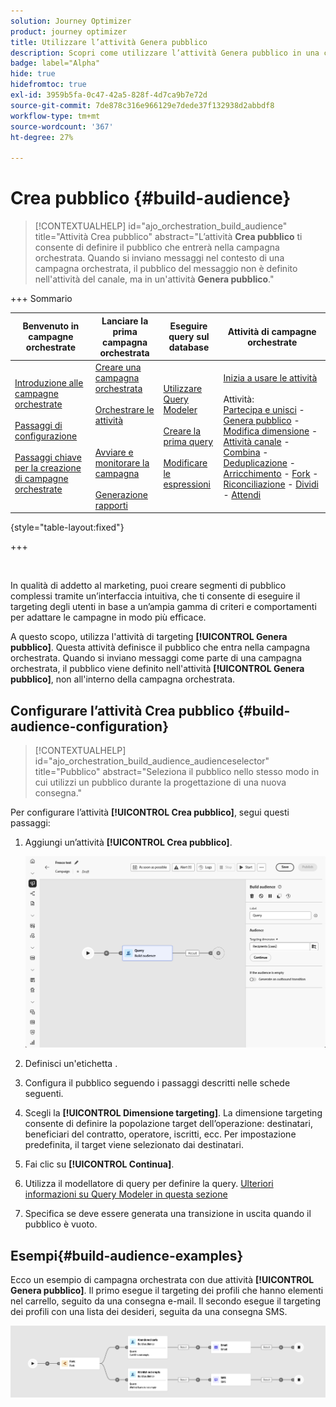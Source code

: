 ```yaml
---
solution: Journey Optimizer
product: journey optimizer
title: Utilizzare l’attività Genera pubblico
description: Scopri come utilizzare l’attività Genera pubblico in una campagna orchestrata
badge: label="Alpha"
hide: true
hidefromtoc: true
exl-id: 3959b5fa-0c47-42a5-828f-4d7ca9b7e72d
source-git-commit: 7de878c316e966129e7dede37f132938d2abbdf8
workflow-type: tm+mt
source-wordcount: '367'
ht-degree: 27%

---
```


# Crea pubblico {#build-audience}

>[!CONTEXTUALHELP]
>id="ajo_orchestration_build_audience"
>title="Attività Crea pubblico"
>abstract="L’attività **Crea pubblico** ti consente di definire il pubblico che entrerà nella campagna orchestrata. Quando si inviano messaggi nel contesto di una campagna orchestrata, il pubblico del messaggio non è definito nell&#39;attività del canale, ma in un&#39;attività **Genera pubblico**."

+++ Sommario

| Benvenuto in campagne orchestrate | Lanciare la prima campagna orchestrata | Eseguire query sul database | Attività di campagne orchestrate |
|---|---|---|---|
| [Introduzione alle campagne orchestrate](../gs-orchestrated-campaigns.md)<br/><br/>[Passaggi di configurazione](../configuration-steps.md)<br/><br/>[Passaggi chiave per la creazione di campagne orchestrate](../gs-campaign-creation.md) | [Creare una campagna orchestrata](../create-orchestrated-campaign.md)<br/><br/>[Orchestrare le attività](../orchestrate-activities.md)<br/><br/><br/>[Avviare e monitorare la campagna](../start-monitor-campaigns.md)<br/><br/>[Generazione rapporti](../reporting-campaigns.md) | [Utilizzare Query Modeler](../orchestrated-rule-builder.md)<br/><br/>[Creare la prima query](../build-query.md)<br/><br/>[Modificare le espressioni](../edit-expressions.md) | [Inizia a usare le attività](about-activities.md)<br/><br/>Attività:<br/>[Partecipa e unisci](and-join.md) - [Genera pubblico](build-audience.md) - [Modifica dimensione](change-dimension.md) - [Attività canale](channels.md) - [Combina](combine.md) - [Deduplicazione](deduplication.md) - [Arricchimento](enrichment.md) - [Fork](fork.md) - [Riconciliazione](reconciliation.md) - [Dividi](split.md) - [Attendi](wait.md) |

{style="table-layout:fixed"}

+++

<br/>

In qualità di addetto al marketing, puoi creare segmenti di pubblico complessi tramite un’interfaccia intuitiva, che ti consente di eseguire il targeting degli utenti in base a un’ampia gamma di criteri e comportamenti per adattare le campagne in modo più efficace.

A questo scopo, utilizza l&#39;attività di targeting **[!UICONTROL Genera pubblico]**. Questa attività definisce il pubblico che entra nella campagna orchestrata. Quando si inviano messaggi come parte di una campagna orchestrata, il pubblico viene definito nell&#39;attività **[!UICONTROL Genera pubblico]**, non all&#39;interno della campagna orchestrata.

## Configurare l’attività Crea pubblico {#build-audience-configuration}

>[!CONTEXTUALHELP]
>id="ajo_orchestration_build_audience_audienceselector"
>title="Pubblico"
>abstract="Seleziona il pubblico nello stesso modo in cui utilizzi un pubblico durante la progettazione di una nuova consegna."

Per configurare l’attività **[!UICONTROL Crea pubblico]**, segui questi passaggi:

1. Aggiungi un’attività **[!UICONTROL Crea pubblico]**.

   ![](../assets/build-audience.png)

1. Definisci un&#39;etichetta **&#x200B;**.

1. Configura il pubblico seguendo i passaggi descritti nelle schede seguenti.

1. Scegli la **[!UICONTROL Dimensione targeting]**. La dimensione targeting consente di definire la popolazione target dell’operazione: destinatari, beneficiari del contratto, operatore, iscritti, ecc. Per impostazione predefinita, il target viene selezionato dai destinatari.

1. Fai clic su **[!UICONTROL Continua]**.

1. Utilizza il modellatore di query per definire la query. [Ulteriori informazioni su Query Modeler in questa sezione](../orchestrated-rule-builder.md)

1. Specifica se deve essere generata una transizione in uscita quando il pubblico è vuoto.

## Esempi{#build-audience-examples}

Ecco un esempio di campagna orchestrata con due attività **[!UICONTROL Genera pubblico]**. Il primo esegue il targeting dei profili che hanno elementi nel carrello, seguito da una consegna e-mail. Il secondo esegue il targeting dei profili con una lista dei desideri, seguita da una consegna SMS.

![](../assets/build-audience-2.png)
